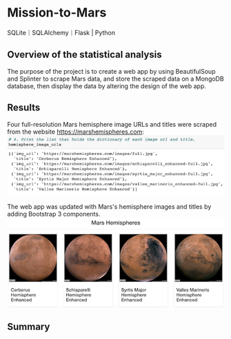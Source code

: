 # Mission-to-Mars
SQLite｜SQLAlchemy｜Flask | Python
## Overview of the statistical analysis
The purpose of the project is to create a web app by using BeautifulSoup and Splinter to scrape Mars data, and store the scraped data on a MongoDB database, then display the data by altering the design of the web app. 

## Results
Four full-resolution Mars hemisphere image URLs and titles were scraped from the website https://marshemispheres.com:  
![hemisphere_urls](Resources/hemisphere_urls.png)

The web app was updated with Mars's hemisphere images and titles by adding Bootstrap 3 components. 
![hemispheres](Resources/hemispheres.png)
 

## Summary


